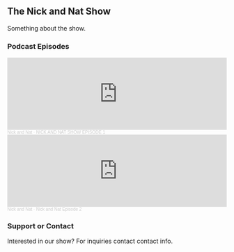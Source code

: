 ## The Nick and Nat Show
Something about the show.

### Podcast Episodes
<iframe width="100%" height="166" scrolling="no" frameborder="no" allow="autoplay" src="https://w.soundcloud.com/player/?url=https%3A//api.soundcloud.com/tracks/1022979724&color=%232bde73&auto_play=false&hide_related=false&show_comments=true&show_user=true&show_reposts=false&show_teaser=true"></iframe><div style="font-size: 10px; color: #cccccc;line-break: anywhere;word-break: normal;overflow: hidden;white-space: nowrap;text-overflow: ellipsis; font-family: Interstate,Lucida Grande,Lucida Sans Unicode,Lucida Sans,Garuda,Verdana,Tahoma,sans-serif;font-weight: 100;"><a href="https://soundcloud.com/nick-hoffmann-704549534" title="Nick and Nat" target="_blank" style="color: #cccccc; text-decoration: none;">Nick and Nat</a> · <a href="https://soundcloud.com/nick-hoffmann-704549534/nick-and-nat-show-episode-1" title="NICK AND NAT SHOW EPISODE 1" target="_blank" style="color: #cccccc; text-decoration: none;">NICK AND NAT SHOW EPISODE 1</a></div>

<iframe width="100%" height="166" scrolling="no" frameborder="no" allow="autoplay" src="https://w.soundcloud.com/player/?url=https%3A//api.soundcloud.com/tracks/1027444615&color=%232bde73&auto_play=false&hide_related=false&show_comments=true&show_user=true&show_reposts=false&show_teaser=true"></iframe><div style="font-size: 10px; color: #cccccc;line-break: anywhere;word-break: normal;overflow: hidden;white-space: nowrap;text-overflow: ellipsis; font-family: Interstate,Lucida Grande,Lucida Sans Unicode,Lucida Sans,Garuda,Verdana,Tahoma,sans-serif;font-weight: 100;"><a href="https://soundcloud.com/nick-hoffmann-704549534" title="Nick and Nat" target="_blank" style="color: #cccccc; text-decoration: none;">Nick and Nat</a> · <a href="https://soundcloud.com/nick-hoffmann-704549534/nick-and-nat-episode-2" title="Nick and Nat Episode 2" target="_blank" style="color: #cccccc; text-decoration: none;">Nick and Nat Episode 2</a></div>

### Support or Contact
Interested in our show? For inquiries contact contact info.
